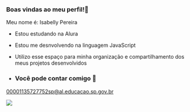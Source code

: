 ### Boas vindas ao  meu perfil!💌

Meu nome é: Isabelly Pereira

- Estou estudando na Alura
  
- Estou me desnvolvendo na linguagem JavaScript
  
- Utilizo esse espaço para minha organização e compartilhamento dos meus projetos desenvolvidos

- ### Você pode contar comigo 📧
  
 00001135727752sp@al.educacao.sp.gov.br

![](https://tenor.com/YJrZ.gif)
